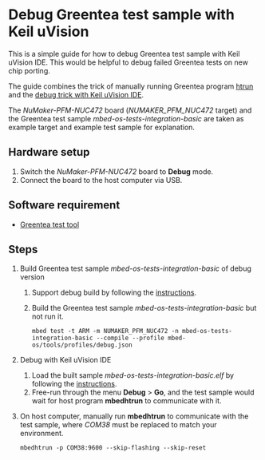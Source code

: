 # Debug Greentea test sample with Keil uVision

This is a simple guide for how to debug Greentea test sample with Keil uVision IDE.
This would be helpful to debug failed Greentea tests on new chip porting.

The guide combines the trick of manually running Greentea program [htrun](https://github.com/ARMmbed/htrun) and
the [debug trick with Keil uVision IDE](BUILD_ARMCC_DEBUG_KEIL.md).

The *NuMaker-PFM-NUC472* board (*NUMAKER_PFM_NUC472* target) and the Greentea test sample *mbed-os-tests-integration-basic*
are taken as example target and example test sample for explanation.

## Hardware setup
1. Switch the *NuMaker-PFM-NUC472* board to **Debug** mode.
1. Connect the board to the host computer via USB.

## Software requirement
- [Greentea test tool](https://github.com/ARMmbed/greentea)

## Steps
1. Build Greentea test sample *mbed-os-tests-integration-basic* of debug version
    1. Support debug build by following the [instructions](BUILD_ARMCC_DEBUG_KEIL.md).
    1. Build the Greentea test sample *mbed-os-tests-integration-basic* but not run it.
        
        ```
        mbed test -t ARM -m NUMAKER_PFM_NUC472 -n mbed-os-tests-integration-basic --compile --profile mbed-os/tools/profiles/debug.json
        ```
    
1. Debug with Keil uVision IDE
    1. Load the built sample *mbed-os-tests-integration-basic.elf* by following the [instructions](BUILD_ARMCC_DEBUG_KEIL.md).
    1. Free-run through the menu **Debug** > **Go**, and the test sample would wait for host program **mbedhtrun** to communicate with it.
    
1. On host computer, manually run **mbedhtrun** to communicate with the test sample, where *COM38* must be replaced to match your environment.
    ```
    mbedhtrun -p COM38:9600 --skip-flashing --skip-reset
    ```
